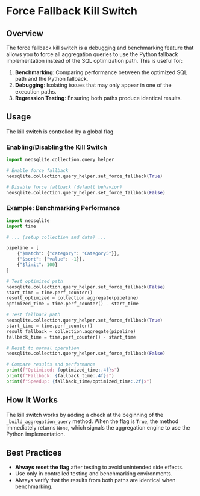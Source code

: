 # Force Fallback Kill Switch

## Overview

The force fallback kill switch is a debugging and benchmarking feature that allows you to force all aggregation queries to use the Python fallback implementation instead of the SQL optimization path. This is useful for:

1.  **Benchmarking**: Comparing performance between the optimized SQL path and the Python fallback.
2.  **Debugging**: Isolating issues that may only appear in one of the execution paths.
3.  **Regression Testing**: Ensuring both paths produce identical results.

## Usage

The kill switch is controlled by a global flag.

### Enabling/Disabling the Kill Switch

```python
import neosqlite.collection.query_helper

# Enable force fallback
neosqlite.collection.query_helper.set_force_fallback(True)

# Disable force fallback (default behavior)
neosqlite.collection.query_helper.set_force_fallback(False)
```

### Example: Benchmarking Performance

```python
import neosqlite
import time

# ... (setup collection and data) ...

pipeline = [
    {"$match": {"category": "Category5"}},
    {"$sort": {"value": -1}},
    {"$limit": 100}
]

# Test optimized path
neosqlite.collection.query_helper.set_force_fallback(False)
start_time = time.perf_counter()
result_optimized = collection.aggregate(pipeline)
optimized_time = time.perf_counter() - start_time

# Test fallback path
neosqlite.collection.query_helper.set_force_fallback(True)
start_time = time.perf_counter()
result_fallback = collection.aggregate(pipeline)
fallback_time = time.perf_counter() - start_time

# Reset to normal operation
neosqlite.collection.query_helper.set_force_fallback(False)

# Compare results and performance
print(f"Optimized: {optimized_time:.4f}s")
print(f"Fallback: {fallback_time:.4f}s")
print(f"Speedup: {fallback_time/optimized_time:.2f}x")
```

## How It Works

The kill switch works by adding a check at the beginning of the `_build_aggregation_query` method. When the flag is `True`, the method immediately returns `None`, which signals the aggregation engine to use the Python implementation.

## Best Practices

-   **Always reset the flag** after testing to avoid unintended side effects.
-   Use only in controlled testing and benchmarking environments.
-   Always verify that the results from both paths are identical when benchmarking.
